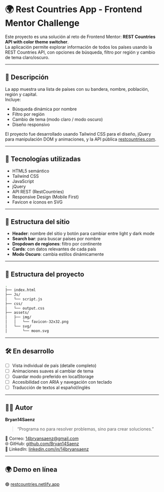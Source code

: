 # 🌍 Rest Countries App - Frontend Mentor Challenge

Este proyecto es una solución al reto de Frontend Mentor: **REST Countries API with color theme switcher**.  
La aplicación permite explorar información de todos los países usando la REST Countries API, con opciones de búsqueda, filtro por región y cambio de tema claro/oscuro.

---

## 📌 Descripción

La app muestra una lista de países con su bandera, nombre, población, región y capital.  
Incluye:
- Búsqueda dinámica por nombre
- Filtro por región
- Cambio de tema (modo claro / modo oscuro)
- Diseño responsivo

El proyecto fue desarrollado usando Tailwind CSS para el diseño, jQuery para manipulación DOM y animaciones, y la API pública [restcountries.com](https://restcountries.com).

---

## 🧩 Tecnologías utilizadas

- HTML5 semántico  
- Tailwind CSS  
- JavaScript  
- jQuery  
- API REST (RestCountries)  
- Responsive Design (Mobile First)  
- Favicon e íconos en SVG  

---

## 🧭 Estructura del sitio

- **Header**: nombre del sitio y botón para cambiar entre light y dark mode  
- **Search bar**: para buscar países por nombre  
- **Dropdown de regiones**: filtro por continente  
- **Cards**: con datos relevantes de cada país  
- **Modo Oscuro**: cambia estilos dinámicamente

---

## 📂 Estructura del proyecto

```bash
.
├── index.html
├── Js/
│   └── script.js
├── css/
│   └── output.css
├── assets/
│   ├── img/
│   │   └── favicon-32x32.png
│   └── svg/
│       └── moon.svg
```

---

## 🛠️ En desarrollo

- [ ] Vista individual de país (detalle completo)  
- [ ] Animaciones suaves al cambiar de tema  
- [ ] Guardar modo preferido en localStorage  
- [ ] Accesibilidad con ARIA y navegación con teclado  
- [ ] Traducción de textos al español/inglés

---

## 🧑‍💻 Autor

**Bryan14Saenz**

> “Programa no para resolver problemas, sino para crear soluciones.”

📧 Correo: [14bryansaenz@gmail.com](mailto:14bryansaenz@gmail.com)  
🌐 GitHub: [github.com/Bryan14Saenz](https://github.com/Bryan14Saenz)  
🔗 LinkedIn: [linkedin.com/in/14bryansaenz](https://www.linkedin.com/in/14bryansaenz)

---

## 🌍 Demo en línea

🟢 [restcountries.netlify.app](https://restcountries.netlify.app)

